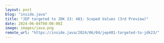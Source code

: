 ```yaml
---
layout: post
blog: "inside.java"
title: "JEP targeted to JDK 23: 481: Scoped Values (3rd Preview)"
date: 2024-06-04T00:00:00Z
image: images/java.png
remote_url: "https://inside.java/2024/06/04/jep481-targeted-to-jdk23/"
---
```

